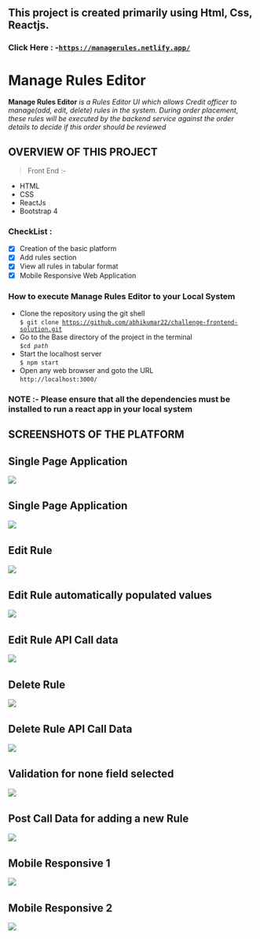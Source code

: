 ## This project is created primarily using Html, Css, Reactjs.
### Click Here : -<code>https://managerules.netlify.app/</code> 

# Manage Rules Editor
**Manage Rules Editor** *is a  Rules Editor UI which allows Credit officer to manage(add, edit, delete) rules in the system. During order placement, these rules will be executed by the backend service against the order details to decide if this order should be reviewed*

## OVERVIEW OF THIS PROJECT

> Front End :-
- HTML
- CSS
- ReactJs
- Bootstrap 4

### CheckList :
- [x] Creation of the basic platform
- [x] Add rules section
- [x] View all rules in tabular format
- [x] Mobile Responsive Web Application

### How to execute Manage Rules Editor to your Local System
- Clone the repository using the git shell <br>
<code>$ git clone https://github.com/abhikumar22/challenge-frontend-solution.git</code> <br>
- Go to the Base directory of the project in the terminal <br>
<code>$cd *path*</code> <br>
- Start the localhost server <br>
<code>$ npm start</code> <br>
- Open any web browser and goto the URL <br>
 <code>http://localhost:3000/</code>
### NOTE :- Please ensure that all the dependencies must be installed to run a react app in your local system 

## SCREENSHOTS OF THE PLATFORM<br>

## Single Page Application <br>
<img src="/readme_images/image_1.png">
&nbsp;

## Single Page Application <br>
<img src="/readme_images/image_2.png">
&nbsp;

## Edit Rule <br>
<img src="/readme_images/image_3.png">
&nbsp;

## Edit Rule automatically populated values <br>
<img src="/readme_images/image_5.png">
&nbsp;

## Edit Rule API Call data <br>
<img src="/readme_images/image_6.png">
&nbsp;

## Delete Rule <br>
<img src="/readme_images/image_4.png">
&nbsp;

## Delete Rule API Call Data <br>
<img src="/readme_images/image_7.png">
&nbsp;

## Validation for none field selected <br>
<img src="/readme_images/image_8.png">
&nbsp;

## Post Call Data for adding a new Rule <br>
<img src="/readme_images/image_9.png">
&nbsp;

## Mobile Responsive 1 <br>
<img src="/readme_images/image_10.png">
&nbsp;

## Mobile Responsive 2 <br>
<img src="/readme_images/image_11.png">
&nbsp;
